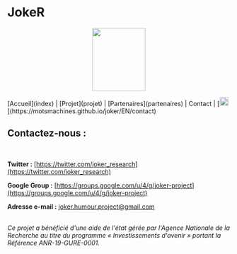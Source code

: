 # JokeR
<p align="center">
  <img src="Joker.png" width="120" height="142">
</p>
<tr>
  <th align="center"> [Accueil](index)</th> | [Projet](projet) | [Partenaires](partenaires) | Contact | [<img src="drapeau EN.png" width="20">](https://motsmachines.github.io/joker/EN/contact)
</tr>
<br>

## Contactez-nous :
<br>

**Twitter :** [https://twitter.com/joker_research](https://twitter.com/joker_research)

**Google Group :** [https://groups.google.com/u/4/g/joker-project](https://groups.google.com/u/4/g/joker-project)

**Adresse e-mail :** [joker.humour.project@gmail.com](mailto:joker.humour.project@gmail.com)



<br>*Ce projet a bénéficié d'une aide de l'état gérée par l'Agence Nationale de la Recherche au titre du programme « Investissements d'avenir » portant la Référence ANR-19-GURE-0001.*
